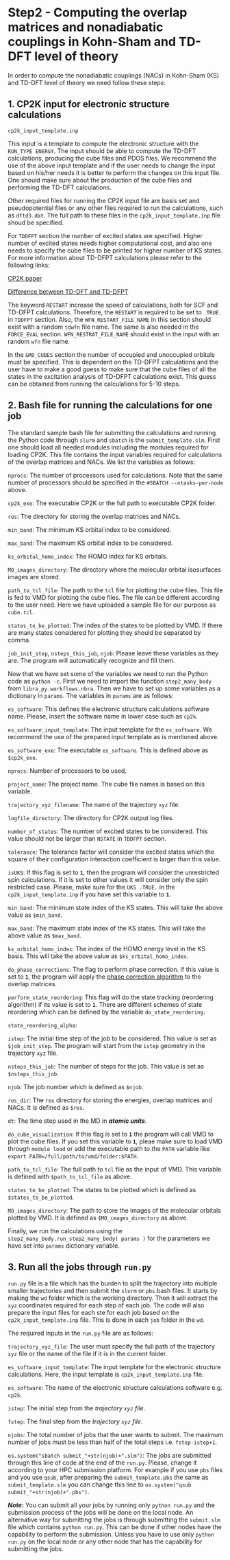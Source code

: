 # Step2 - Computing the overlap matrices and nonadiabatic couplings in Kohn-Sham and TD-DFT level of theory

In order to compute the nonadiabatic couplings (NACs) in Kohn-Sham (KS) and TD-DFT level of theory we need follow these steps:

## 1. CP2K input for electronic structure calculations

`cp2k_input_template.inp`

This input is a template to compute the electronic structure with the `RUN_TYPE ENERGY`. The input should be able to compute the TD-DFT calculations, producing the cube files
and PDOS files. We recommend the use of the above input template and if the user needs to change the input based on his/her needs it is better to perform the changes on this input file. One should make sure about the production of the cube files and performing the TD-DFT calculations.

Other required files for running the CP2K input file are basis set and pseudopotential files or any other files required to run the calculations, such as `dftd3.dat`. The full path to these files in the `cp2k_input_template.inp` file shoud be specified.

For `TDDFPT` section the number of excited states are specified. Higher number of excited states needs higher computational cost, and also one needs to specify the cube files to be printed for higher number of KS states. For more information about TD-DFPT calculations please refer to the following links:

[CP2K paper](https://aip.scitation.org/doi/pdf/10.1063/5.0007045)

[Difference between TD-DFT and TD-DFPT](https://groups.google.com/g/cp2k/c/xj8udnSyeEI)

The keyword `RESTART` increase the speed of calculations, both for SCF and TD-DFPT calculations. Therefore, the `RESTART` is required to be set to `.TRUE.` in `TDDFPT` section. Also, the `WFN_RESTART_FILE_NAME` in this section should exist with a random `tdwfn` file name. The same is also needed in the `FORCE_EVAL` section. `WFN_RESTRAT_FILE_NAME` should exist in the input with an random `wfn` file name. 

In the `&MO_CUBES` section the number of occupied and unoccupied orbitals must be specified. This is dependent on the TD-DFPT calculations and the user have to make a good guess to make sure that the cube files of all the states in the excitation analysis of TD-DFPT calculations exist. This guess can be obtained from running the calculations for 5-10 steps.

## 2. Bash file for running the calculations for one job

The standard sample bash file for submitting the calculations and running the Python code through `slurm` and `sbatch` is the `submit_template.slm`. First one should load all needed modules including the modules required for loading CP2K. This file contains the input variables required for calculations of the overlap matrices and NACs. We list the variables as follows:

`nprocs`: The number of processors used for calculations. Note that the same number of processors should be specified in the `#SBATCH --ntasks-per-node` above.

`cp2k_exe`: The executable CP2K or the full path to executable CP2K folder.

`res`: The directory for storing the overlap matrices and NACs.

`min_band`: The minimum KS orbital index to be considered.

`max_band`: The maximum KS orbital index to be considered.

`ks_orbital_homo_index`: The HOMO index for KS orbitals.

`MO_images_directory`: The directory where the molecular orbital isosurfaces images are stored.

`path_to_tcl_file`: The path to the `tcl` file for plotting the cube files. This file is fed to VMD for plotting the cube files. The file can be different according to the user need. Here we have uploaded a sample file for our purpose as `cube.tcl`.

`states_to_be_plotted`: The index of the states to be plotted by VMD. If there are many states considered for plotting they should be separated by comma.

`job_init_step`, `nsteps_this_job`, `njob`: Please leave these variables as they are. The program will automatically recognize and fill them.

Now that we have set some of the variables we need to run the Python code as `python -c`. First we need to import the function `step2_many_body` from `libra_py.workflows.nbra`. Then we have to set up some variables as a dictionary in `params`. The variables in `params` are as follows:

`es_software`: This defines the electronic structure calculations software name. Please, insert the software name in lower case such as `cp2k`.

`es_software_input_template`: The input template for the `es_software`. We recommend the use of the prepared input template as is mentioned above.

`es_software_exe`: The executable `es_software`. This is defined above as `$cp2k_exe`. 

`nprocs`: Number of processors to be used.

`project_name`: The project name. The cube file names is based on this variable.

`trajectory_xyz_filename`: The name of the trajectory `xyz` file. 

`logfile_directory`: The directory for CP2K output log files. 

`number_of_states`: The number of excited states to be considered. This value should not be larger than `NSTATE` in `TDDFPT` section.

`tolerance`: The tolerance factor will consider the excited states which the square of their configuration interaction coefficient is larger than this value.

`isUKS`: If this flag is set to **`1`**, then the program will consider the unrestricted spin calculations. If it is set to other values it will consider only the spin restricted case. Please, make sure for the `UKS .TRUE.` in the `cp2k_input_template.inp` if you have set this variable to **`1`**.

`min_band`: The minimum state index of the KS states. This will take the above value as `$min_band`.

`max_band`: The maximum state index of the KS states. This will take the above value as `$max_band`.

`ks_orbital_homo_index`: The index of the HOMO energy level in the KS basis. This will take the above value as `$ks_orbital_homo_index`.

`do_phase_corrections`: The flag to perform phase correction. If this value is set to **`1`**, the program will apply the [phase correction algorithm](https://pubs.acs.org/doi/abs/10.1021/acs.jpclett.8b02826) to the overlap matrices.

`perform_state_reordering`: This flag will do the state tracking (reordering algorithm) if its value is set to **`1`**. There are different schemes of state reordering which can be defined by the variable `do_state_reordering`.

`state_reordering_alpha`: 

`istep`: The initial time step of the job to be considered. This value is set as `$job_init_step`. The program will start from the `istep` geometry in the trajectory `xyz` file.

`nsteps_this_job`: The number of steps for the job. This value is set as `$nsteps_this_job`.

`njob`: The job number which is defined as `$njob`.

`res_dir`: The `res` directory for storing the energies, overlap matrices and NACs. It is defined as `$res`.

`dt`: The time step used in the MD in **_atomic units_**. 

`do_cube_visualization`: If this flag is set to **`1`** the program will call VMD to plot the cube files. If you set this variable to **`1`**, pleae make sure to load VMD through `module load` or add the executable path to the `PATH` variable like `export PATH=/full/path/to/vmd/folder:$PATH`.

`path_to_tcl_file`: The full path to `tcl` file as the input of VMD. This variable is defined with `$path_to_tcl_file` as above.

`states_to_be_plotted`: The states to be plotted which is defined as `$states_to_be_plotted`.

`MO_images_directory`: The path to store the images of the molecular orbitals plotted by VMD. It is defined as `$MO_images_directory` as above.

Finally, we run the calculations using the `step2_many_body.run_step2_many_body( params )` for the parameters we have set into `params` dictionary variable.

## 3. Run all the jobs through `run.py`

`run.py` file is a file which has the burden to split the trajectory into multiple smaller trajectories and then submit the `slurm` or `pbs` bash files. It starts by making the `wd` folder which is the working directory. Then it will extract the `xyz` coordinates required for each step of each job. The code will also prepare the input files for each ste for each job based on the `cp2k_input_template.inp` file. This is done in each `job` folder in the `wd`.

The required inputs in the `run.py` file are as follows:

`trajectory_xyz_file`: The user must specify the full path of the trajectory `xyz` file or the name of the file if it is in the current folder. 

`es_software_input_template`: The input template for the electronic structure calculations. Here, the input template is `cp2k_input_template.inp` file.

`es_software`: The name of the electronic structure calculations software e.g. `cp2k`.

`istep`: The initial step from the _trajectory `xyz` file_. 

`fstep`: The final step from the _trajectory `xyz` file_. 

`njobs`: The total number of jobs that the user wants to submit. The maximum number of jobs must be less than half of the total steps i.e. `fstep-istep+1`.

`os.system("sbatch submit_"+str(njob)+".slm")`: The jobs are submitted through this line of code at the end of the `run.py`. Please, change it according to your HPC submission platform. For example if you use `pbs` files and you use `qsub`, after preparing the `submit_template.pbs` the same as `submit_template.slm` you can change this line to `os.system("qsub submit_"+str(njob)+".pbs")`.

**_Note_:** You can submit all your jobs by running only `python run.py` and the submission process of the jobs will be done on the local node. An alternative way for submitting the jobs is through submitting the `submit.slm` file which contains `python run.py`. This can be done if other nodes have the capability to perform the submission. Unless you have to use only `python run.py` on the local node or any other node that has the capability for submitting the jobs.
